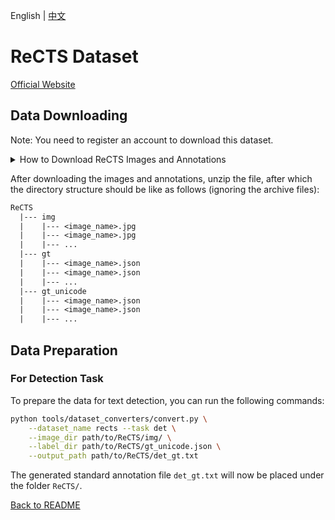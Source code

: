 English | [中文](../../cn/datasets/rects_CN.md)

# ReCTS Dataset
[Official Website](https://rrc.cvc.uab.es/?ch=12&com=introduction)

## Data Downloading
Note: You need to register an account to download this dataset.

<details>
    <summary>How to Download ReCTS Images and Annotations</summary>

The ReCTS images and annotations dataset can be downloaded from [here](https://rrc.cvc.uab.es/?ch=12&com=downloads).

</details>

After downloading the images and annotations, unzip the file, after which the directory structure should be like as follows (ignoring the archive files):
```txt
ReCTS
  |--- img
  |    |--- <image_name>.jpg
  |    |--- <image_name>.jpg
  |    |--- ...
  |--- gt
  |    |--- <image_name>.json
  |    |--- <image_name>.json
  |    |--- ...
  |--- gt_unicode
  |    |--- <image_name>.json
  |    |--- <image_name>.json
  |    |--- ...
```

## Data Preparation

### For Detection Task

To prepare the data for text detection, you can run the following commands:

```bash
python tools/dataset_converters/convert.py \
    --dataset_name rects --task det \
    --image_dir path/to/ReCTS/img/ \
    --label_dir path/to/ReCTS/gt_unicode.json \
    --output_path path/to/ReCTS/det_gt.txt
```

The generated standard annotation file `det_gt.txt` will now be placed under the folder `ReCTS/`.

[Back to README](../../../tools/dataset_converters/README.md)

